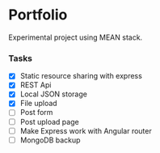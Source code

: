 # Portfolio

Experimental project using MEAN stack.

### Tasks

- [x] Static resource sharing with express
- [x] REST Api
- [X] Local JSON storage
- [x] File upload
- [ ] Post form
- [ ] Post upload page
- [ ] Make Express work with Angular router
- [ ] MongoDB backup
